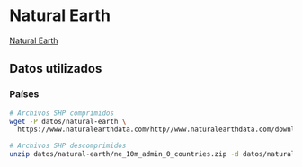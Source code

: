 # Natural Earth

[Natural Earth](https://www.naturalearthdata.com/)

## Datos utilizados

### Países

```bash
# Archivos SHP comprimidos
wget -P datos/natural-earth \
  https://www.naturalearthdata.com/http//www.naturalearthdata.com/download/10m/cultural/ne_10m_admin_0_countries.zip

# Archivos SHP descomprimidos
unzip datos/natural-earth/ne_10m_admin_0_countries.zip -d datos/natural-earth
```
